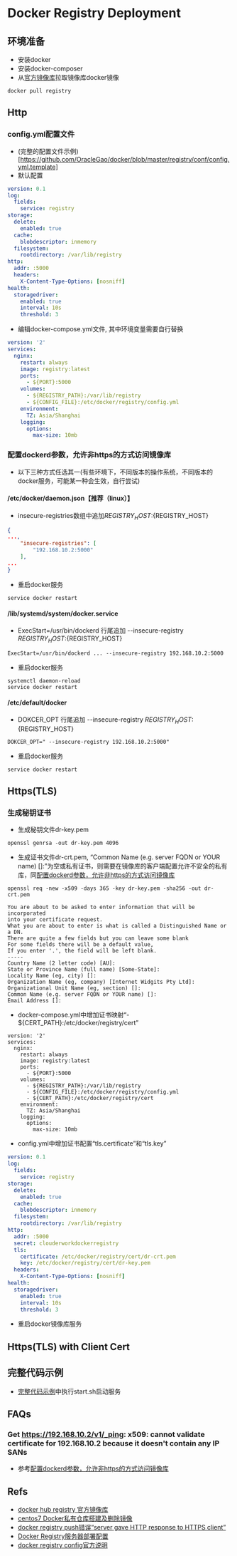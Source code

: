 # Docker Registry Deployment
## 环境准备
- 安装docker
- 安装docker-composer
- 从[官方镜像库](https://hub.docker.com/_/registry)拉取镜像库docker镜像
``` shell
docker pull registry
```

## Http
### config.yml配置文件
- (完整的配置文件示例)[https://github.com/OracleGao/docker/blob/master/registry/conf/config.yml.template]
- 默认配置
``` yml
version: 0.1
log:
  fields:
    service: registry
storage:
  delete:
    enabled: true
  cache:
    blobdescriptor: inmemory
  filesystem:
    rootdirectory: /var/lib/registry
http:
  addr: :5000
  headers:
    X-Content-Type-Options: [nosniff]
health:
  storagedriver:
    enabled: true
    interval: 10s
    threshold: 3
```
- 编辑docker-compose.yml文件, 其中环境变量需要自行替换
``` yml
version: '2'
services:
  nginx:
    restart: always
    image: registry:latest
    ports:
      - ${PORT}:5000
    volumes:
      - ${REGISTRY_PATH}:/var/lib/registry
      - ${CONFIG_FILE}:/etc/docker/registry/config.yml
    environment:
      TZ: Asia/Shanghai
    logging:
      options:
        max-size: 10mb
```
### <A NAME="A1">配置dockerd参数，允许非https的方式访问镜像库</A>
- 以下三种方式任选其一(有些环境下，不同版本的操作系统，不同版本的docker服务，可能某一种会生效，自行尝试)
#### /etc/docker/daemon.json【推荐（linux）】
- insecure-registries数组中追加${REGISTRY_HOST}:${REGISTRY_HOST}
``` json
{
...,
    "insecure-registries": [
        "192.168.10.2:5000"
    ],
...
}
```
- 重启docker服务
``` shell
service docker restart
```
#### /lib/systemd/system/docker.service
- ExecStart=/usr/bin/dockerd 行尾追加 --insecure-registry ${REGISTRY_HOST}:${REGISTRY_HOST}
``` properteis
ExecStart=/usr/bin/dockerd ... --insecure-registry 192.168.10.2:5000
```
- 重启docker服务
``` shell
systemctl daemon-reload
service docker restart
```
#### /etc/default/docker
- DOKCER_OPT 行尾追加 --insecure-registry ${REGISTRY_HOST}:${REGISTRY_HOST}
``` properties
DOKCER_OPT=" --insecure-registry 192.168.10.2:5000"
```
- 重启docker服务
``` shell
service docker restart
```

## Https(TLS)
### 生成秘钥证书
- 生成秘钥文件dr-key.pem
``` shell
openssl genrsa -out dr-key.pem 4096
```
- 生成证书文件dr-crt.pem, “Common Name (e.g. server FQDN or YOUR name) []:”为空或私有证书，则需要在镜像库的客户端配置允许不安全的私有库，同[配置dockerd参数，允许非https的方式访问镜像库](#A1)
``` shell
openssl req -new -x509 -days 365 -key dr-key.pem -sha256 -out dr-crt.pem

You are about to be asked to enter information that will be incorporated
into your certificate request.
What you are about to enter is what is called a Distinguished Name or a DN.
There are quite a few fields but you can leave some blank
For some fields there will be a default value,
If you enter '.', the field will be left blank.
-----
Country Name (2 letter code) [AU]:
State or Province Name (full name) [Some-State]:
Locality Name (eg, city) []:
Organization Name (eg, company) [Internet Widgits Pty Ltd]:
Organizational Unit Name (eg, section) []:
Common Name (e.g. server FQDN or YOUR name) []:
Email Address []:

```
- docker-compose.yml中增加证书映射“- ${CERT_PATH}:/etc/docker/registry/cert”
```
version: '2'
services:
  nginx:
    restart: always
    image: registry:latest
    ports:
      - ${PORT}:5000
    volumes:
      - ${REGISTRY_PATH}:/var/lib/registry
      - ${CONFIG_FILE}:/etc/docker/registry/config.yml
      - ${CERT_PATH}:/etc/docker/registry/cert
    environment:
      TZ: Asia/Shanghai
    logging:
      options:
        max-size: 10mb
```
- config.yml中增加证书配置“tls.certificate”和“tls.key”
``` yml
version: 0.1
log:
  fields:
    service: registry
storage:
  delete:
    enabled: true
  cache:
    blobdescriptor: inmemory
  filesystem:
    rootdirectory: /var/lib/registry
http:
  addr: :5000
  secret: clouderworkdockerregistry
  tls:
    certificate: /etc/docker/registry/cert/dr-crt.pem
    key: /etc/docker/registry/cert/dr-key.pem
  headers:
    X-Content-Type-Options: [nosniff]
health:
  storagedriver:
    enabled: true
    interval: 10s
    threshold: 3
```
- 重启docker镜像库服务
## Https(TLS) with Client Cert

## 完整代码示例
- [完整代码示例](https://github.com/OracleGao/docker/tree/master/registry)中执行start.sh启动服务

## FAQs
### Get https://192.168.10.2/v1/_ping: x509: cannot validate certificate for 192.168.10.2 because it doesn't contain any IP SANs
- 参考[配置dockerd参数，允许非https的方式访问镜像库](#A1)

## Refs
- [docker hub registry 官方镜像库](https://hub.docker.com/_/registry)
- [centos7 Docker私有仓库搭建及删除镜像](https://www.cnblogs.com/Tempted/p/7768694.html)
- [docker registry push错误“server gave HTTP response to HTTPS client”](https://www.cnblogs.com/hobinly/p/6110624.html)
- [Docker Registry服务器部署配置](https://www.myfreax.com/deploying-a-registry-server/)
- [docker registry config官方说明](https://docs.docker.com/registry/configuration/)
